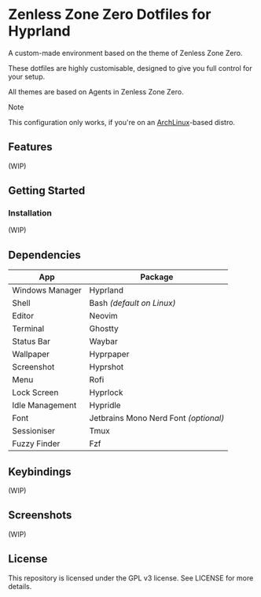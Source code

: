 # Zenless Zone Zero Dotfiles for Hyprland
A custom-made environment based on the theme of Zenless Zone Zero.

These dotfiles are highly customisable, designed to give you full control
for your setup.

All themes are based on Agents in Zenless Zone Zero.

> [!NOTE]
> This configuration only works, if you're on an [ArchLinux](https://archlinux.org/)-based distro.

## Features
(WIP)

## Getting Started
### Installation
(WIP)

## Dependencies
| App | Package |
| -------------- | --------------- |
| Windows Manager | Hyprland |
| Shell | Bash *(default on Linux)* |
| Editor | Neovim |
| Terminal | Ghostty |
| Status Bar | Waybar |
| Wallpaper | Hyprpaper |
| Screenshot | Hyprshot |
| Menu | Rofi |
| Lock Screen | Hyprlock |
| Idle Management | Hypridle |
| Font | Jetbrains Mono Nerd Font *(optional)* |
| Sessioniser | Tmux |
| Fuzzy Finder | Fzf |

## Keybindings
(WIP)

## Screenshots
(WIP)

## License
This repository is licensed under the GPL v3 license.
See LICENSE for more details.

